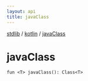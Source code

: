 ```yaml
---
layout: api
title: javaClass
---
```

[stdlib](../index.md) / [kotlin](index.md) / [javaClass](javaClass.md)

# javaClass

```
fun <T> javaClass(): Class<T>
```
